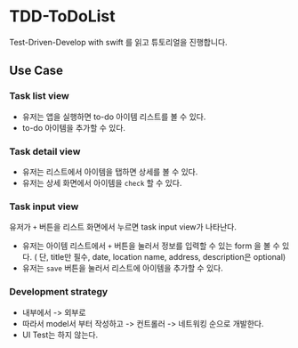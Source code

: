 # TDD-ToDoList
Test-Driven-Develop with swift 를 읽고 튜토리얼을 진행합니다.

## Use Case

### Task list view
- 유저는 앱을 실행하면 to-do 아이템 리스트를 볼 수 있다.
- to-do 아이템을 추가할 수 있다.

### Task detail view
- 유저는 리스트에서 아이템을 탭하면 상세를 볼 수 있다.
- 유저는 상세 화면에서 아이템을  `check` 할 수 있다.

### Task input view
유저가 `+` 버튼을 리스트 화면에서 누르면 task input view가 나타난다. 
- 유저는 아이템 리스트에서  `+` 버튼을 눌러서 정보를 입력할 수 있는 form 을 볼 수 있다. ( 단, title만 필수, date, location name, address, description은 optional)
- 유저는 `save` 버튼을 눌러서 리스트에 아이템을 추가할 수 있다.


### Development strategy
- 내부에서 -> 외부로 
- 따라서 model서 부터 작성하고 -> 컨트롤러 -> 네트워킹 순으로 개발한다. 
- UI Test는 하지 않는다.
